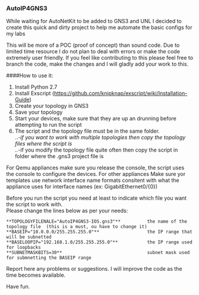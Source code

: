 ### AutoIP4GNS3
While waiting for AutoNetKit to be added to GNS3 and UNL I decided to create this quick and dirty project to help me automate the basic configs for my labs

This will be more of a POC (proof of concept) than sound code. Due to limited time resource I do not plan to deal with errors or make the code extremely user friendly. If you feel like contributing to this please feel free to branch the code, make the changes and I will gladly add your work to this. 

####How to use it:  

1. Install Python 2.7  
2. Install Exscript (https://github.com/knipknap/exscript/wiki/Installation-Guide)  
3. Create your topology in GNS3  
4. Save your topology  
5. Start your devices, make sure that they are up an drunning before attempting to run the script  
6. The script and the topology file must be in the same folder.   
  ..*-if you want to work with multiple topologies then copy the topology files where the script is  
  ..*-if you modify the topology file quite often then copy the script in folder where the .gns3 project file is  

For Qemu appliances make sure you release the console, the script uses the console to configure the devices. For other appliances 
Make sure yor templates use network interface name formats consitent with what the appliance uses for interface names (ex: GigabitEthernet0/{0})  
  
Before you run the script you need at least to indicate which file you want the script to work with.  
Please change the lines below as per your needs:  
```
**TOPOLOGYFILENALE="AutoIP4GNS3-IOS.gns3"**          the name of the topology file  (this is a must, ou have to change it)  
**BASEIP="10.0.0.0/255.255.255.0"**                  the IP range that will be subnetted   
**BASELOOPIP="192.168.1.0/255.255.255.0"**           the IP range used for loopbacks  
**SUBNETMASKBITS=30**                                subnet mask used for submnetting the BASEIP range  
```  
Report here any problems or suggestions. I will improve the code as the time becomes available.    
  
Have fun.   





